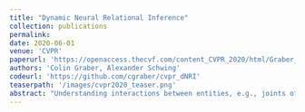 ```yaml
---
title: "Dynamic Neural Relational Inference"
collection: publications
permalink:
date: 2020-06-01
venue: 'CVPR'
paperurl: 'https://openaccess.thecvf.com/content_CVPR_2020/html/Graber_Dynamic_Neural_Relational_Inference_CVPR_2020_paper.html'
authors: 'Colin Graber, Alexander Schwing'
codeurl: 'https://github.com/cgraber/cvpr_dNRI'
teaserpath: '/images/cvpr2020_teaser.png'
abstract: "Understanding interactions between entities, e.g., joints of the human body, team sports players, etc., is crucial for tasks like forecasting. However, interactions between entities are commonly not observed and often hard to quantify. To address this challenge, recently, `Neural Relational Inference' was introduced. It predicts static relations between entities in a system and provides an interpretable representation of the underlying system dynamics that are used for better trajectory forecasting. However, generally, relations between entities change as time progresses. Hence, static relations improperly model the data. In response to this, we develop Dynamic Neural Relational Inference (dNRI), which incorporates insights from sequential latent variable models to predict separate relation graphs for every time-step. We demonstrate on several real-world datasets that modeling dynamic relations improves forecasting of complex trajectories."
---
```

